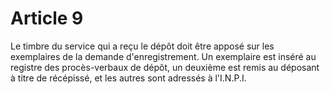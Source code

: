 # Article 9

Le timbre du service qui a reçu le dépôt doit être apposé sur les exemplaires de la demande d'enregistrement. Un exemplaire est inséré au registre des procès-verbaux de dépôt, un deuxième est remis au déposant à titre de récépissé, et les autres sont adressés à l'I.N.P.I.
